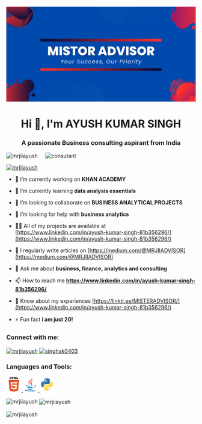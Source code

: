 ![logo](https://github.com/mrjiiayush/mrjiiayush/blob/main/Blue%20Pink%20Gradient%20Fashion%20Banner.jpg)
<h1 align="center">Hi 👋, I'm AYUSH KUMAR SINGH</h1>
<h3 align="center">A passionate Business consulting aspirant from India</h3>
<img align="right" alt="consutant" width="400" src="https://cdn.dribbble.com/users/1016670/screenshots/2508443/marek.gif"
<p align="left"> <img src="https://komarev.com/ghpvc/?username=mrjiiayush&label=Profile%20views&color=0e75b6&style=flat" alt="mrjiiayush" /> </p>

<p align="left"> <a href="https://twitter.com/mrjiiayush" target="blank"><img src="https://img.shields.io/twitter/follow/mrjiiayush?logo=twitter&style=for-the-badge" alt="mrjiiayush" /></a> </p>

- 🔭 I’m currently working on **KHAN ACADEMY**

- 🌱 I’m currently learning **data analysis essentials**

- 👯 I’m looking to collaborate on **BUSINESS ANALYTICAL PROJECTS**

- 🤝 I’m looking for help with **business analytics**

- 👨‍💻 All of my projects are available at [https://www.linkedin.com/in/ayush-kumar-singh-81b356296/](https://www.linkedin.com/in/ayush-kumar-singh-81b356296/)

- 📝 I regularly write articles on [https://medium.com/@MRJIIADVISOR](https://medium.com/@MRJIIADVISOR)

- 💬 Ask me about **business, finance, analytics and consulting**

- 📫 How to reach me **https://www.linkedin.com/in/ayush-kumar-singh-81b356296/**

- 📄 Know about my experiences [https://linktr.ee/MISTERADVISOR/](https://www.linkedin.com/in/ayush-kumar-singh-81b356296/)

- ⚡ Fun fact **i am just 20!**

<h3 align="left">Connect with me:</h3>
<p align="left">
<a href="https://twitter.com/mrjiiayush" target="blank"><img align="center" src="https://raw.githubusercontent.com/rahuldkjain/github-profile-readme-generator/master/src/images/icons/Social/twitter.svg" alt="mrjiiayush" height="30" width="40" /></a>
<a href="https://instagram.com/singhak0403" target="blank"><img align="center" src="https://raw.githubusercontent.com/rahuldkjain/github-profile-readme-generator/master/src/images/icons/Social/instagram.svg" alt="singhak0403" height="30" width="40" /></a>
</p>

<h3 align="left">Languages and Tools:</h3>
<p align="left"> <a href="https://www.w3.org/html/" target="_blank" rel="noreferrer"> <img src="https://raw.githubusercontent.com/devicons/devicon/master/icons/html5/html5-original-wordmark.svg" alt="html5" width="40" height="40"/> </a> <a href="https://www.java.com" target="_blank" rel="noreferrer"> <img src="https://raw.githubusercontent.com/devicons/devicon/master/icons/java/java-original.svg" alt="java" width="40" height="40"/> </a> <a href="https://www.python.org" target="_blank" rel="noreferrer"> <img src="https://raw.githubusercontent.com/devicons/devicon/master/icons/python/python-original.svg" alt="python" width="40" height="40"/> </a> </p>

<p><img align="left" src="https://github-readme-stats.vercel.app/api/top-langs?username=mrjiiayush&show_icons=true&locale=en&layout=compact" alt="mrjiiayush" /></p>

<p>&nbsp;<img align="center" src="https://github-readme-stats.vercel.app/api?username=mrjiiayush&show_icons=true&locale=en" alt="mrjiiayush" /></p>

<p><img align="center" src="https://github-readme-streak-stats.herokuapp.com/?user=mrjiiayush&" alt="mrjiiayush" /></p>

